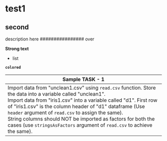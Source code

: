 # test1
## second
description here ################ over

<strong> Strong text </strong>
* list

<strong> `colored` </strong>

|<center> Sample TASK - 1</center>|
| -- |
| Import data from "unclean1.csv" using `read.csv` function. Store the data into a variable called "unclean1". <br> Import data from "iris1.csv" into a variable called "d1". First row of "iris1.csv" is the column header of "d1" dataframe (Use `header` argument of `read.csv` to assign the same). <br> String columns should NOT be imported as factors for both the cases (use `stringsAsFactors` argument of `read.csv` to achieve the same). |

